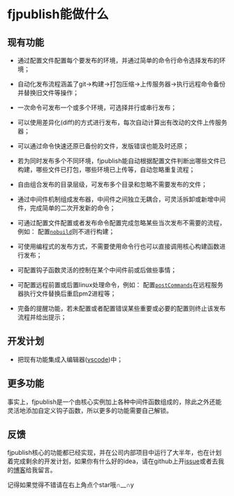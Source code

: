 # fjpublish能做什么

## 现有功能

* 通过配置文件配置每个要发布的环境，并通过简单的命令行命令选择发布的环境；

* 自动化发布流程涵盖了git->构建->打包压缩->上传服务器->执行远程命令备份并替换旧文件等操作；

* 一次命令可发布一个或多个环境，可选择并行或串行发布；

* 可以使用差异化(diff)的方式进行发布，每次自动计算出有改动的文件上传服务器；

* 可以通过命令快速还原已备份的文件，发版错误也能及时还原；

* 若为同时发布多个不同环境，fjpublish能自动根据配置文件判断出哪些文件已构建，哪些文件已打包，哪些环境已上传等，自动忽略重复流程；

* 自由组合发布的目录层级，可发布多个目录和忽略不需要发布的文件；

* 通过中间件机制组成发布器，中间件之间独立无耦合，可灵活拆卸或新增中间件，完成简单的二次开发新的命令；

* 可通过配置文件配置或者发布命令配置完成忽略某些当次发布不需要的流程，例如： 配置[`nobuild`](/api/#nobuild)则不进行构建；

* 可使用编程式的发布方式，不需要使用命令行也可以直接调用核心构建函数进行发布；

* 可配置钩子函数灵活的控制在某个中间件前或后做些事情；

* 可配置远程前置或后置linux处理命令，例如： 配置[`postCommands`](/api/#postcommands)在远程服务器执行文件替换后重启pm2进程等；

* 完备的提醒功能，若未配置或者配置错误某些重要或必要的配置则终止该发布流程并给出提示；

## 开发计划

* 把现有功能集成入编辑器([vscode](https://code.visualstudio.com/))中；

## 更多功能

事实上，fjpublish是一个由核心实例加上各种中间件函数组成的，除此之外还能灵活地添加自定义钩子函数，所以更多的功能需要自己解锁。

## 反馈

fjpublish核心的功能都已经实现，并在公司内部项目中运行了大半年，也在计划着完成剩余的开发计划，如果你有什么好的idea，请在github上开[issue](https://github.com/zczhangchao51/fjpublish/issues)或者去我的[博客](http://manman.io)给我留言。

记得如果觉得不错请在右上角点个star哦∩__∩y

